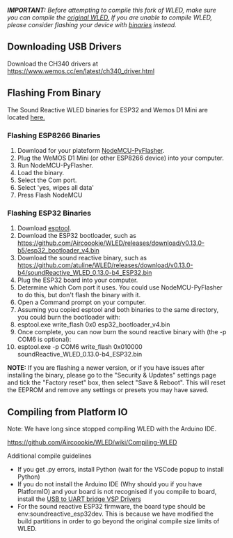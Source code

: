 ***IMPORTANT:*** _Before attempting to compile this fork of WLED, make sure you can compile the [original WLED.](https://github.com/Aircoookie/WLED) If you are unable to compile WLED, please consider flashing your device with [binaries](https://github.com/atuline/WLED/releases/latest) instead._

## Downloading USB Drivers

Download the CH340 drivers at https://www.wemos.cc/en/latest/ch340_driver.html


## Flashing From Binary
The Sound Reactive WLED binaries for ESP32 and Wemos D1 Mini are located [here.](https://github.com/atuline/WLED/releases/latest)

### Flashing ESP8266 Binaries

1.  Download for your plateform [NodeMCU-PyFlasher](https://github.com/marcelstoer/nodemcu-pyflasher/releases).
1.  Plug the WeMOS D1 Mini (or other ESP8266 device) into your computer.
1.  Run NodeMCU-PyFlasher.
1.  Load the binary.
1.  Select the Com port.
1.  Select 'yes, wipes all data'
1.  Press Flash NodeMCU

### Flashing ESP32 Binaries

1. Download [esptool](https://github.com/espressif/esptool).
1. Download the ESP32 bootloader, such as https://github.com/Aircoookie/WLED/releases/download/v0.13.0-b5/esp32_bootloader_v4.bin
1. Download the sound reactive binary, such as https://github.com/atuline/WLED/releases/download/v0.13.0-b4/soundReactive_WLED_0.13.0-b4_ESP32.bin
1. Plug the ESP32 board into your computer.
1. Determine which Com port it uses. You could use NodeMCU-PyFlasher to do this, but don't flash the binary with it.
1. Open a Command prompt on your computer.
1. Assuming you copied esptool and both binaries to the same directory, you could burn the bootloader with:
1. esptool.exe write_flash 0x0 esp32_bootloader_v4.bin
1. Once complete, you can now burn the sound reactive binary with (the -p COM6 is optional):
1. esptool.exe -p COM6 write_flash 0x010000 soundReactive_WLED_0.13.0-b4_ESP32.bin


**NOTE:** If you are flashing a newer version, or if you have issues after installing the binary, please go to the "Security & Updates" settings page and tick the "Factory reset" box, then select "Save & Reboot". This will reset the EEPROM and remove any settings or presets you may have saved.



## Compiling from Platform IO

Note: We have long since stopped compiling WLED with the Arduino IDE.

https://github.com/Aircoookie/WLED/wiki/Compiling-WLED

Additional compile guidelines
* If you get .py errors, install Python (wait for the VSCode popup to install Python)
* If you do not install the Arduino IDE (Why should you if you have PlatformIO) and your board is not recognised if you compile to board, install the [USB to UART bridge VSP Drivers](https://www.silabs.com/developers/usb-to-uart-bridge-vcp-drivers)
* For the sound reactive ESP32 firmware, the board type should be env:soundreactive_esp32dev. This is because we have modified the build partitions in order to go beyond the original compile size limits of WLED.
